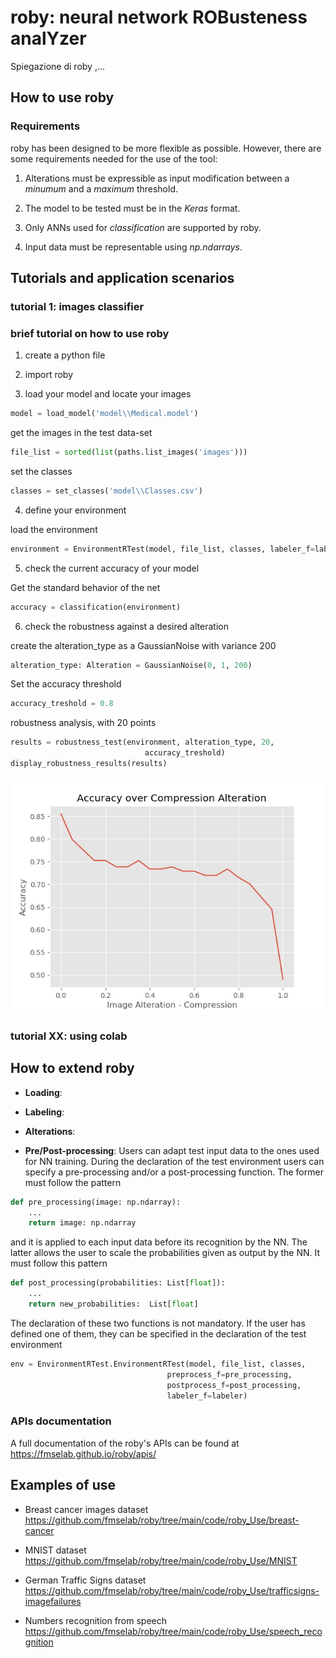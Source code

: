 # roby: neural network ROBusteness analYzer

Spiegazione di roby ,...

## How to use roby

### Requirements

roby has been designed to be more flexible as possible. However, there are some requirements needed for the use of the tool:

1. Alterations must be expressible as input modification between a _minumum_ and a _maximum_ threshold.

2. The model to be tested must be in the _Keras_ format.

3. Only ANNs used for _classification_ are supported by roby.

4. Input data must be representable using _np.ndarrays_.

## Tutorials and application scenarios

### tutorial 1: images classifier

### brief tutorial on how to use roby

1. create a python file

2. import roby

3. load your model and locate your images

```python
model = load_model('model\\Medical.model')
```
get the images in the test data-set
```python
file_list = sorted(list(paths.list_images('images')))
```
set the classes
```python
classes = set_classes('model\\Classes.csv')
```

4. define your environment

load the environment
```python
environment = EnvironmentRTest(model, file_list, classes, labeler_f=labeler)
```


5. check the current accuracy of your model

Get the standard behavior of the net
```python
accuracy = classification(environment)
```


6. check the robustness against a desired alteration

create the alteration_type as a GaussianNoise with variance 200
```python
alteration_type: Alteration = GaussianNoise(0, 1, 200)
```

Set the accuracy threshold
```python
accuracy_treshold = 0.8
```

robustness analysis, with 20 points
```python
results = robustness_test(environment, alteration_type, 20,
                              accuracy_treshold)
display_robustness_results(results)
```

![alt text](images/robustenss.jpg "")


### tutorial XX: using colab



## How to extend roby

* **Loading**:

* **Labeling**:

* **Alterations**:

* **Pre/Post-processing**: Users can adapt test input data to the ones used for NN training. During the declaration of the test environment users can specify a pre-processing and/or a post-processing function. The former must follow the pattern
```python
def pre_processing(image: np.ndarray):
    ...
    return image: np.ndarray
```
and it is applied to each input data before its recognition by the NN. The latter allows the user to scale the probabilities given as output by the NN. It must follow this pattern
```python
def post_processing(probabilities: List[float]):
    ...
    return new_probabilities:  List[float]
```
The declaration of these two functions is not mandatory. If the user has defined one of them, they can be specified in the declaration of the test environment
```python
env = EnvironmentRTest.EnvironmentRTest(model, file_list, classes,
                                   preprocess_f=pre_processing,
                                   postprocess_f=post_processing,
                                   labeler_f=labeler)
```

### APIs documentation

A full documentation of the roby's APIs can be found at
<https://fmselab.github.io/roby/apis/>

## Examples of use

* Breast cancer images dataset
  <https://github.com/fmselab/roby/tree/main/code/roby_Use/breast-cancer>

* MNIST dataset
  <https://github.com/fmselab/roby/tree/main/code/roby_Use/MNIST>

* German Traffic Signs dataset
  <https://github.com/fmselab/roby/tree/main/code/roby_Use/trafficsigns-imagefailures>

* Numbers recognition from speech
  <https://github.com/fmselab/roby/tree/main/code/roby_Use/speech_recognition>

